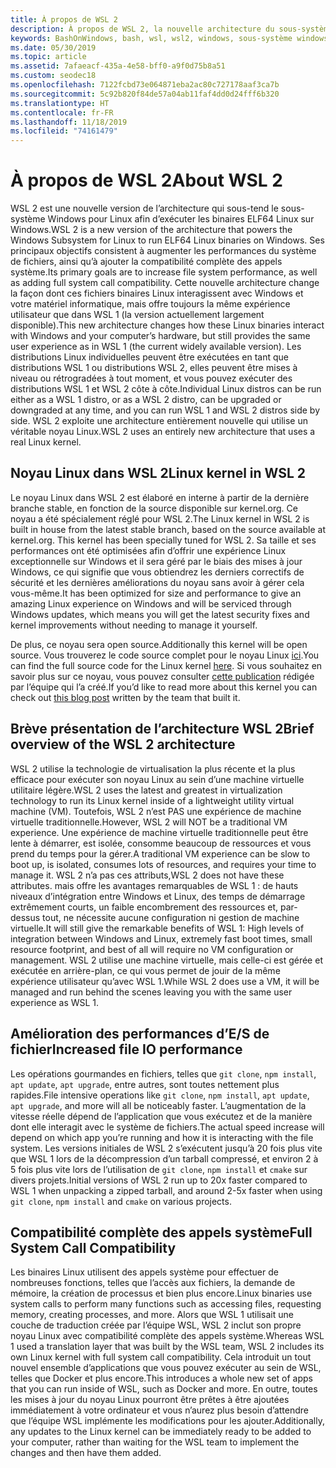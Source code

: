 ```yaml
---
title: À propos de WSL 2
description: À propos de WSL 2, la nouvelle architecture du sous-système Windows pour Linux
keywords: BashOnWindows, bash, wsl, wsl2, windows, sous-système windows pour linux, sous-système windows, ubuntu, debian, suse, windows 10, installation
ms.date: 05/30/2019
ms.topic: article
ms.assetid: 7afaeacf-435a-4e58-bff0-a9f0d75b8a51
ms.custom: seodec18
ms.openlocfilehash: 7122fcbd73e064871eba2ac80c727178aaf3ca7b
ms.sourcegitcommit: 5c92b820f84de57a04ab11faf4dd0d24fff6b320
ms.translationtype: HT
ms.contentlocale: fr-FR
ms.lasthandoff: 11/18/2019
ms.locfileid: "74161479"
---
```

# <a name="about-wsl-2"></a><span data-ttu-id="77db4-104">À propos de WSL 2</span><span class="sxs-lookup"><span data-stu-id="77db4-104">About WSL 2</span></span>

<span data-ttu-id="77db4-105">WSL 2 est une nouvelle version de l’architecture qui sous-tend le sous-système Windows pour Linux afin d’exécuter les binaires ELF64 Linux sur Windows.</span><span class="sxs-lookup"><span data-stu-id="77db4-105">WSL 2 is a new version of the architecture that powers the Windows Subsystem for Linux to run ELF64 Linux binaries on Windows.</span></span> <span data-ttu-id="77db4-106">Ses principaux objectifs consistent à augmenter les performances du système de fichiers, ainsi qu’à ajouter la compatibilité complète des appels système.</span><span class="sxs-lookup"><span data-stu-id="77db4-106">Its primary goals are to increase file system performance, as well as adding full system call compatibility.</span></span> <span data-ttu-id="77db4-107">Cette nouvelle architecture change la façon dont ces fichiers binaires Linux interagissent avec Windows et votre matériel informatique, mais offre toujours la même expérience utilisateur que dans WSL 1 (la version actuellement largement disponible).</span><span class="sxs-lookup"><span data-stu-id="77db4-107">This new architecture changes how these Linux binaries interact with Windows and your computer’s hardware, but still provides the same user experience as in WSL 1 (the current widely available version).</span></span> <span data-ttu-id="77db4-108">Les distributions Linux individuelles peuvent être exécutées en tant que distributions WSL 1 ou distributions WSL 2, elles peuvent être mises à niveau ou rétrogradées à tout moment, et vous pouvez exécuter des distributions WSL 1 et WSL 2 côte à côte.</span><span class="sxs-lookup"><span data-stu-id="77db4-108">Individual Linux distros can be run either as a WSL 1 distro, or as a WSL 2 distro, can be upgraded or downgraded at any time, and you can run WSL 1 and WSL 2 distros side by side.</span></span> <span data-ttu-id="77db4-109">WSL 2 exploite une architecture entièrement nouvelle qui utilise un véritable noyau Linux.</span><span class="sxs-lookup"><span data-stu-id="77db4-109">WSL 2 uses an entirely new architecture that uses a real Linux kernel.</span></span>

## <a name="linux-kernel-in-wsl-2"></a><span data-ttu-id="77db4-110">Noyau Linux dans WSL 2</span><span class="sxs-lookup"><span data-stu-id="77db4-110">Linux kernel in WSL 2</span></span>

<span data-ttu-id="77db4-111">Le noyau Linux dans WSL 2 est élaboré en interne à partir de la dernière branche stable, en fonction de la source disponible sur kernel.org. Ce noyau a été spécialement réglé pour WSL 2.</span><span class="sxs-lookup"><span data-stu-id="77db4-111">The Linux kernel in WSL 2 is built in house from the latest stable branch, based on the source available at kernel.org. This kernel has been specially tuned for WSL 2.</span></span> <span data-ttu-id="77db4-112">Sa taille et ses performances ont été optimisées afin d’offrir une expérience Linux exceptionnelle sur Windows et il sera géré par le biais des mises à jour Windows, ce qui signifie que vous obtiendrez les derniers correctifs de sécurité et les dernières améliorations du noyau sans avoir à gérer cela vous-même.</span><span class="sxs-lookup"><span data-stu-id="77db4-112">It has been optimized for size and performance to give an amazing Linux experience on Windows and will be serviced through Windows updates, which means you will get the latest security fixes and kernel improvements without needing to manage it yourself.</span></span>

<span data-ttu-id="77db4-113">De plus, ce noyau sera open source.</span><span class="sxs-lookup"><span data-stu-id="77db4-113">Additionally this kernel will be open source.</span></span> <span data-ttu-id="77db4-114">Vous trouverez le code source complet pour le noyau Linux [ici](https://github.com/microsoft/WSL2-Linux-Kernel).</span><span class="sxs-lookup"><span data-stu-id="77db4-114">You can find the full source code for the Linux kernel [here](https://github.com/microsoft/WSL2-Linux-Kernel).</span></span> <span data-ttu-id="77db4-115">Si vous souhaitez en savoir plus sur ce noyau, vous pouvez consulter [cette publication](https://devblogs.microsoft.com/commandline/shipping-a-linux-kernel-with-windows/) rédigée par l’équipe qui l’a créé.</span><span class="sxs-lookup"><span data-stu-id="77db4-115">If you’d like to read more about this kernel you can check out [this blog post](https://devblogs.microsoft.com/commandline/shipping-a-linux-kernel-with-windows/) written by the team that built it.</span></span>

## <a name="brief-overview-of-the-wsl-2-architecture"></a><span data-ttu-id="77db4-116">Brève présentation de l’architecture WSL 2</span><span class="sxs-lookup"><span data-stu-id="77db4-116">Brief overview of the WSL 2 architecture</span></span>

<span data-ttu-id="77db4-117">WSL 2 utilise la technologie de virtualisation la plus récente et la plus efficace pour exécuter son noyau Linux au sein d’une machine virtuelle utilitaire légère.</span><span class="sxs-lookup"><span data-stu-id="77db4-117">WSL 2 uses the latest and greatest in virtualization technology to run its Linux kernel inside of a lightweight utility virtual machine (VM).</span></span> <span data-ttu-id="77db4-118">Toutefois, WSL 2 n’est PAS une expérience de machine virtuelle traditionnelle.</span><span class="sxs-lookup"><span data-stu-id="77db4-118">However, WSL 2 will NOT be a traditional VM experience.</span></span> <span data-ttu-id="77db4-119">Une expérience de machine virtuelle traditionnelle peut être lente à démarrer, est isolée, consomme beaucoup de ressources et vous prend du temps pour la gérer.</span><span class="sxs-lookup"><span data-stu-id="77db4-119">A traditional VM experience can be slow to boot up, is isolated, consumes lots of resources, and requires your time to manage it.</span></span> <span data-ttu-id="77db4-120">WSL 2 n’a pas ces attributs,</span><span class="sxs-lookup"><span data-stu-id="77db4-120">WSL 2 does not have these attributes.</span></span> <span data-ttu-id="77db4-121">mais offre les avantages remarquables de WSL 1 : de hauts niveaux d’intégration entre Windows et Linux, des temps de démarrage extrêmement courts, un faible encombrement des ressources et, par-dessus tout, ne nécessite aucune configuration ni gestion de machine virtuelle.</span><span class="sxs-lookup"><span data-stu-id="77db4-121">It will still give the remarkable benefits of WSL 1: High levels of integration between Windows and Linux, extremely fast boot times, small resource footprint, and best of all will require no VM configuration or management.</span></span> <span data-ttu-id="77db4-122">WSL 2 utilise une machine virtuelle, mais celle-ci est gérée et exécutée en arrière-plan, ce qui vous permet de jouir de la même expérience utilisateur qu’avec WSL 1.</span><span class="sxs-lookup"><span data-stu-id="77db4-122">While WSL 2 does use a VM, it will be managed and run behind the scenes leaving you with the same user experience as WSL 1.</span></span>

## <a name="increased-file-io-performance"></a><span data-ttu-id="77db4-123">Amélioration des performances d’E/S de fichier</span><span class="sxs-lookup"><span data-stu-id="77db4-123">Increased file IO performance</span></span>

<span data-ttu-id="77db4-124">Les opérations gourmandes en fichiers, telles que `git clone`, `npm install`, `apt update`, `apt upgrade`, entre autres, sont toutes nettement plus rapides.</span><span class="sxs-lookup"><span data-stu-id="77db4-124">File intensive operations like `git clone`, `npm install`, `apt update`, `apt upgrade`, and more will all be noticeably faster.</span></span> <span data-ttu-id="77db4-125">L’augmentation de la vitesse réelle dépend de l’application que vous exécutez et de la manière dont elle interagit avec le système de fichiers.</span><span class="sxs-lookup"><span data-stu-id="77db4-125">The actual speed increase will depend on which app you’re running and how it is interacting with the file system.</span></span> <span data-ttu-id="77db4-126">Les versions initiales de WSL 2 s’exécutent jusqu’à 20 fois plus vite que WSL 1 lors de la décompression d’un tarball compressé, et environ 2 à 5 fois plus vite lors de l’utilisation de `git clone`, `npm install` et `cmake` sur divers projets.</span><span class="sxs-lookup"><span data-stu-id="77db4-126">Initial versions of WSL 2 run up to 20x faster compared to WSL 1 when unpacking a zipped tarball, and around 2-5x faster when using `git clone`, `npm install` and `cmake` on various projects.</span></span>

## <a name="full-system-call-compatibility"></a><span data-ttu-id="77db4-127">Compatibilité complète des appels système</span><span class="sxs-lookup"><span data-stu-id="77db4-127">Full System Call Compatibility</span></span>

<span data-ttu-id="77db4-128">Les binaires Linux utilisent des appels système pour effectuer de nombreuses fonctions, telles que l’accès aux fichiers, la demande de mémoire, la création de processus et bien plus encore.</span><span class="sxs-lookup"><span data-stu-id="77db4-128">Linux binaries use system calls to perform many functions such as accessing files, requesting memory, creating processes, and more.</span></span> <span data-ttu-id="77db4-129">Alors que WSL 1 utilisait une couche de traduction créée par l’équipe WSL, WSL 2 inclut son propre noyau Linux avec compatibilité complète des appels système.</span><span class="sxs-lookup"><span data-stu-id="77db4-129">Whereas WSL 1 used a translation layer that was built by the WSL team, WSL 2 includes its own Linux kernel with full system call compatibility.</span></span> <span data-ttu-id="77db4-130">Cela introduit un tout nouvel ensemble d’applications que vous pouvez exécuter au sein de WSL, telles que Docker et plus encore.</span><span class="sxs-lookup"><span data-stu-id="77db4-130">This introduces a whole new set of apps that you can run inside of WSL, such as Docker and more.</span></span> <span data-ttu-id="77db4-131">En outre, toutes les mises à jour du noyau Linux pourront être prêtes à être ajoutées immédiatement à votre ordinateur et vous n’aurez plus besoin d’attendre que l’équipe WSL implémente les modifications pour les ajouter.</span><span class="sxs-lookup"><span data-stu-id="77db4-131">Additionally, any updates to the Linux kernel can be immediately ready to be added to your computer, rather than waiting for the WSL team to implement the changes and then have them added.</span></span>